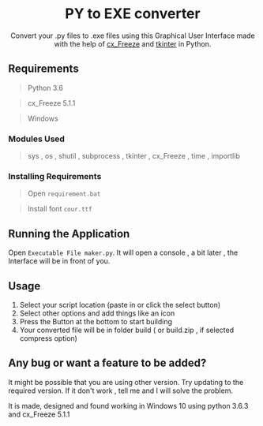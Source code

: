 <h1 align="center">PY to EXE converter</h1>
<p align="center">Convert your .py files to .exe files using this Graphical User Interface made with the help of <a href="https://anthony-tuininga.github.io/cx_Freeze/">cx_Freeze</a> and <a href="https://wiki.python.org/moin/TkInter">tkinter</a> in Python.</p>

## Requirements
> Python 3.6

> cx_Freeze 5.1.1

> Windows


### Modules Used
> sys , os , shutil , subprocess , tkinter , cx_Freeze , time , importlib
 
### Installing Requirements
> Open ```requirement.bat``` 

> Install font ```cour.ttf```

## Running the Application
Open ```Executable File maker.py```. It will open a console , a bit later , the Interface will be in front of you.

## Usage
1. Select your script location (paste in or click the select button)
2. Select other options and add things like an icon
3. Press the Button at the bottom to start building
4. Your converted file will be in folder build ( or build.zip , if selected compress option)


## Any bug or want a feature to be added?
It might be possible that you are using other version. Try updating to the required version. If it don't work , tell me and I will solve the problem.







It is made, designed and found working in Windows 10 using python 3.6.3 and cx_Freeze 5.1.1

